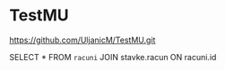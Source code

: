 # TestMU
https://github.com/UljanicM/TestMU.git

SELECT * FROM `racuni` 
JOIN stavke.racun ON racuni.id